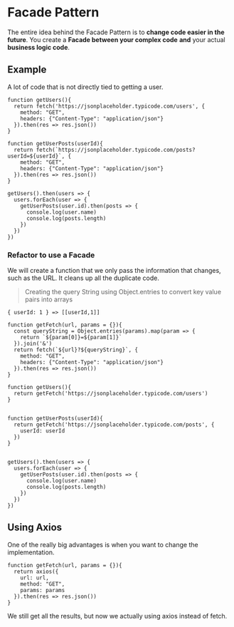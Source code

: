 # Facade Pattern

The entire idea behind the Facade Pattern is to **change code easier in the future**. You create a **Facade between your complex code** **and** your actual **business logic code**.

## Example

A lot of code that is not directly tied to getting a user.

```
function getUsers(){
  return fetch('https://jsonplaceholder.typicode.com/users', {
    method: "GET",
    headers: {"Content-Type": "application/json"}
  }).then(res => res.json())
}

function getUserPosts(userId){
  return fetch(`https://jsonplaceholder.typicode.com/posts?userId=${userId}`, {
    method: "GET",
    headers: {"Content-Type": "application/json"}
  }).then(res => res.json())
}

getUsers().then(users => {
  users.forEach(user => {
    getUserPosts(user.id).then(posts => {
      console.log(user.name)
      console.log(posts.length)
    })
  })
})
```

### Refactor to use a Facade

We will create a function that we only pass the information that changes, such as the URL. It cleans up all the duplicate code.


> Creating the query String using Object.entries to convert key value pairs into arrays
```
{ userId: 1 } => [[userId,1]]
```

```
function getFetch(url, params = {}){
  const queryString = Object.entries(params).map(param => {
    return `${param[0]}=${param[1]}`
  }).join('&')
  return fetch(`${url}?${queryString}`, {
    method: "GET",
    headers: {"Content-Type": "application/json"}
  }).then(res => res.json())
}

function getUsers(){
  return getFetch('https://jsonplaceholder.typicode.com/users')
}


function getUserPosts(userId){
  return getFetch('https://jsonplaceholder.typicode.com/posts', {
    userId: userId
  })
}


getUsers().then(users => {
  users.forEach(user => {
    getUserPosts(user.id).then(posts => {
      console.log(user.name)
      console.log(posts.length)
    })
  })
})
```

## Using Axios

One of the really big advantages is when you want to change the implementation.

```
function getFetch(url, params = {}){
  return axios({
    url: url,
    method: "GET",
    params: params
  }).then(res => res.json())
}
```

We still get all the results, but now we actually using axios instead of fetch.
